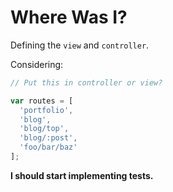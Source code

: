 # Where Was I?

Defining the `view` and `controller`.

Considering:

```js
// Put this in controller or view?

var routes = [
  'portfolio',
  'blog',
  'blog/top',
  'blog/:post',
  'foo/bar/baz'
];
```

**I should start implementing tests.**
